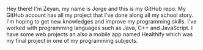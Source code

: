 Hey there! I'm Zeyan, my name is Jorge and this is my GitHub repo. My GitHub account has all my project that I've done along all my school story.
I'm hoping to get new knowledges and improve my programming skills. I've worked with programming languages such as Java, C++ and JavaScript. I have some web projects an also
a mobile app named Healthify which was my final project in one of my programming subjects.


<!---
DarkZeyan/DarkZeyan is a ✨ special ✨ repository because its `README.md` (this file) appears on your GitHub profile.
You can click the Preview link to take a look at your changes.
--->
